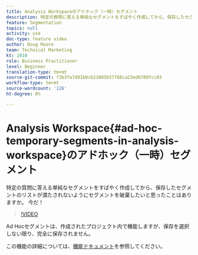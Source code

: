 ```yaml
---
title: Analysis Workspaceのアドホック（一時）セグメント
description: 特定の質問に答える単純なセグメントをすばやく作成してから、保存したセグメントのリストが満たされないようにセグメントを破棄したいと思ったことはありますか。 今だ！
feature: Segmentation
topics: null
activity: use
doc-type: feature video
author: Doug Moore
team: Technical Marketing
kt: 2010
role: Business Practitioner
level: Beginner
translation-type: tm+mt
source-git-commit: f3b3fa7d91b0cb21005b57768ca23ed6700fcc03
workflow-type: tm+mt
source-wordcount: '126'
ht-degree: 0%

---
```



# Analysis Workspace{#ad-hoc-temporary-segments-in-analysis-workspace}のアドホック（一時）セグメント

特定の質問に答える単純なセグメントをすばやく作成してから、保存したセグメントのリストが満たされないようにセグメントを破棄したいと思ったことはありますか。 今だ！

>[!VIDEO](https://video.tv.adobe.com/v/23978/?quality=12)

Ad Hocセグメントは、作成されたプロジェクト内で機能しますが、保存を選択しない限り、完全に保存されません。

この機能の詳細については、[機能ドキュメント](https://marketing.adobe.com/resources/help/en_US/analytics/analysis-workspace/t_freeform-project-segment.html)を参照してください。
